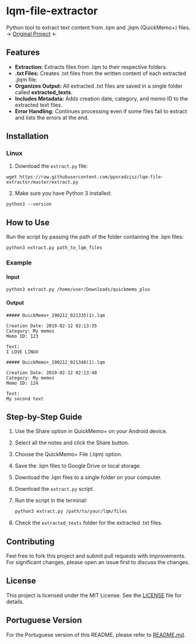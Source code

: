 # lqm-file-extractor

Python tool to extract text content from .lqm and .jlqm (QuickMemo+) files.
→ [Original Project](https://github.com/pporadzisz/lqm-file-extractor) ←

## Features

- **Extraction:** Extracts files from .lqm to their respective folders.
- **.txt Files:** Creates .txt files from the written content of each extracted .jlqm file.
- **Organizes Output:** All extracted .txt files are saved in a single folder called **extracted_texts**.
- **Includes Metadata:** Adds creation date, category, and memo ID to the extracted text files.
- **Error Handling:** Continues processing even if some files fail to extract and lists the errors at the end.

## Installation

### Linux

1. Download the `extract.py` file:

```
wget https://raw.githubusercontent.com/pporadzisz/lqm-file-extractor/master/extract.py
```

2. Make sure you have Python 3 installed:

```
python3 --version
```

## How to Use

Run the script by passing the path of the folder containing the .lqm files:

```
python3 extract.py path_to_lqm_files
```

### Example

#### Input

```
python3 extract.py /home/user/Downloads/quickmemo_plus
```

#### Output

```
##### QuickMemo+_190212_021335(1).lqm

Creation Date: 2019-02-12 02:13:35
Category: My memos
Memo ID: 123

Text:
I LOVE LINUX

##### QuickMemo+_190212_021340(1).lqm

Creation Date: 2019-02-12 02:13:40
Category: My memos
Memo ID: 124

Text:
My second text
```

## Step-by-Step Guide

1. Use the Share option in QuickMemo+ on your Android device.
2. Select all the notes and click the Share button.
3. Choose the QuickMemo+ File (.lqm) option.
4. Save the .lqm files to Google Drive or local storage.
5. Download the .lqm files to a single folder on your computer.
6. Download the `extract.py` script.
7. Run the script in the terminal:

   ```bash
   python3 extract.py /path/to/your/lqm/files
   ```

8. Check the `extracted_texts` folder for the extracted .txt files.

## Contributing

Feel free to fork this project and submit pull requests with improvements. For significant changes, please open an issue first to discuss the changes.

## License

This project is licensed under the MIT License. See the [LICENSE](/LICENSE) file for details.

## Portuguese Version

For the Portuguese version of this README, please refer to [README.md](/README-PT-BR.md).
